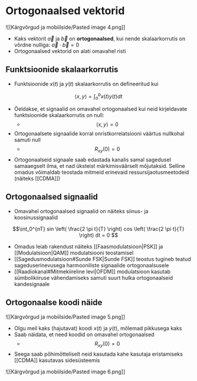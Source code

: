 # Ortogonaalsed vektorid
![[Kärgvõrgud ja mobiilside/Pasted image 4.png]]
- Kaks vektorit $\vec{a}$ ja $\vec{b}$ on **ortogonaalsed**, kui nende skalaarkorrutis on võrdne nulliga: $\vec{a} \cdot \vec{b} = 0$
- Ortogonaalsed vektorid on alati omavahel risti

## Funktsioonide skalaarkorrutis
- Funktsioonide $x(t)$ ja $y(t)$ skalaarkorrutis on defineeritud kui 

$$\langle x, y \rangle = \int_a^b x(t)y(t)dt$$

- Öeldakse, et signaalid on omavahel ortogonaalsed kui neid kirjeldavate funktsioonide skalaarkorrutis on null:
	- $$\langle x,y \rangle = 0$$
- Ortogonaalsete signaalide korral onristkorrelatsiooni väärtus nullkohal samuti null
	- $$R_{xy}(0) = 0$$
- Ortogonaalseid signaale saab edastada kanalis samal sagedusel samaaegselt ilma, et nad üksteist märkimisväärselt mõjutaksid. Selline omadus võimaldab teostada mitmeid erinevaid ressursijaotusmeetodeid (näiteks [[CDMA]])

## Ortogonaalsed signaalid
- Omavahel ortogonaalsed signaalid on näiteks siinus- ja koosinussignaalid

$$\int_0^{nT}
sin \left( \frac{2 \pi t}{T} \right)
cos \left( \frac{2 \pi t}{T} \right) dt = 0
$$

- Omadus leiab rakendust näiteks [[Faasmodulatsioon|PSK]] ja [[Modulatsioon|QAM]] modulatsiooni teostamisel
- [[Sagedusmodulatsioon#Sunde FSK|Sunde FSK]] teostus tugineb teatud sageduserinevusega harmooniliste signaalide ortogonaalsusele
- [[Raadiokanal#Mitmekiireline levi|OFDM]] modulatsioon kasutab sümbolikiiruse vähendamiseks samuti suurt hulka ortogonaalseid kandesignaale

## Ortogonaalse koodi näide
![[Kärgvõrgud ja mobiilside/Pasted image 5.png]]
- Olgu meil kaks (hajutavat) koodi $x(t)$ ja $y(t)$, mõlemad pikkusega kaks
- Saab näidata, et need koodid on omavahel ortogonaalsed
	- $$R_{xy}(0) = 0$$
- Seega saab põhimõtteliselt neid kasutada kahe kasutaja eristamiseks [[CDMA]] kasutavas sidesüsteemis

![[Kärgvõrgud ja mobiilside/Pasted image 6.png]]